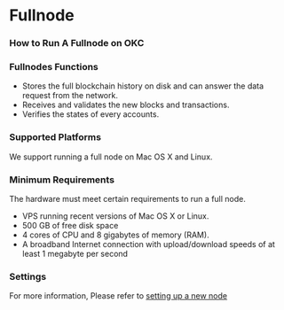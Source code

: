 # Fullnode
### How to Run A Fullnode on OKC
### Fullnodes Functions
- Stores the full blockchain history on disk and can answer the data request from the network.
- Receives and validates the new blocks and transactions.
- Verifies the states of every accounts.
### Supported Platforms
We support running a full node on Mac OS X and Linux.
### Minimum Requirements
The hardware must meet certain requirements to run a full node.
- VPS running recent versions of Mac OS X or Linux.
- 500 GB of free disk space
- 4 cores of CPU and 8 gigabytes of memory (RAM).
- A broadband Internet connection with upload/download speeds of at least 1 megabyte per second
### Settings
For more information, Please refer to [setting up a new node](https://okexchain-docs.readthedocs.io/en/add-evm-doc/getting-start/join-oec-testnet.html#setting-up-a-new-node)
